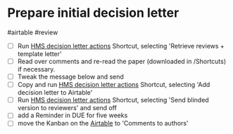 # Prepare initial decision letter

#airtable #review

- [ ] Run [HMS decision letter actions](shortcuts://run-shortcut?name=HMS%20decision%20letter%20actions) Shortcut, selecting 'Retrieve reviews + template letter'
- [ ] Read over comments and re-read the paper (downloaded in /Shortcuts) if necessary. 
- [ ] Tweak the message below and send
- [ ] Copy and run [HMS decision letter actions](shortcuts://run-shortcut?name=HMS%20decision%20letter%20actions) Shortcut, selecting 'Add decision letter to Airtable'
- [ ] Run [HMS decision letter actions](shortcuts://run-shortcut?name=HMS%20decision%20letter%20actions) Shortcut, selecting 'Send blinded version to reviewers' and send off
- [ ] add a Reminder in DUE for five weeks
- [ ] move the Kanban on the [Airtable](x-icabmobile://x-callback-url/open?url=https://airtable.com/appXhmKzo4WMgQJnn/tblkbjPK1lfVmbzhY/viwQNnPlU1NWKM2MG?blocks=hide) to 'Comments to authors'
